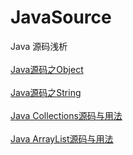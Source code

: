 # JavaSource
Java 源码浅析
<br>
<br>
[Java源码之Object](http://blog.csdn.net/dt235201314/article/details/78318399 "鼠标悬停显示")
<br>
<br>
[Java源码之String](http://blog.csdn.net/dt235201314/article/details/78330377 "鼠标悬停显示")
<br>
<br>
[Java Collections源码与用法](http://blog.csdn.net/dt235201314/article/details/78741922 "鼠标悬停显示")
<br>
<br>
[Java ArrayList源码与用法]( "鼠标悬停显示")
<br>
